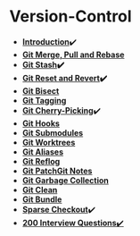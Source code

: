 # Version-Control

* **[Introduction]()**✔️
* **[Git Merge, Pull and Rebase]()**
* **[Git Stash]()✔️**
* **[Git Reset and Revert]()✔️**
* [**Git Bisect**]()
* [**Git Tagging**]()
* **[Git Cherry-Picking]()**✔️
* [**Git Hooks**]()
* [**Git Submodules**]()
* [**Git Worktrees**]()
* [**Git Aliases**]()
* [**Git Reflog**]()
* [**Git Patch**]()[**Git Notes**]()
* [**Git Garbage Collection**]()
* [**Git Clean**]()
* [**Git Bundle**]()
* [**Sparse Checkout**]()✔️
* [**200 Interview Questions**✔️]()
